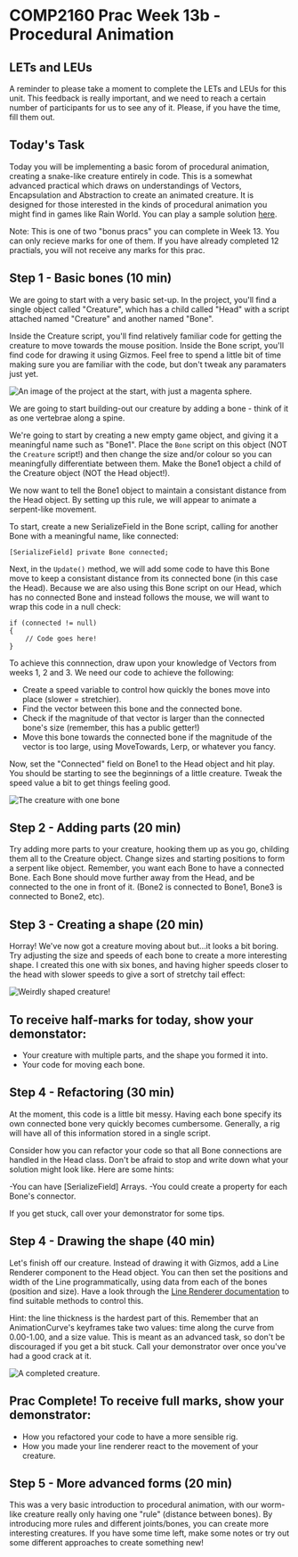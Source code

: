 # COMP2160 Prac Week 13b - Procedural Animation

## LETs and LEUs
A reminder to please take a moment to complete the LETs and LEUs for this unit. This feedback is really important, and we need to reach a certain number of participants for us to see any of it. Please, if you have the time, fill them out.

## Today's Task
Today you will be implementing a basic forom of procedural animation, creating a snake-like creature entirely in code. This is a somewhat advanced practical which draws on understandings of Vectors, Encapsulation and Abstraction to create an animated creature. It is designed for those interested in the kinds of procedural animation you might find in games like Rain World. You can play a sample solution [here](https://uncanny-machines.itch.io/comp2160-prac-week-13b).

Note: This is one of two "bonus pracs" you can complete in Week 13. You can only recieve marks for one of them. If you have already completed 12 practials, you will not receive any marks for this prac.

## Step 1 - Basic bones (10 min)
We are going to start with a very basic set-up. In the project, you'll find a single object called "Creature", which has a child called "Head" with a script attached named "Creature" and another named "Bone".

Inside the Creature script, you'll find relatively familiar code for getting the creature to move towards the mouse position. Inside the Bone script, you'll find code for drawing it using Gizmos. Feel free to spend a little bit of time making sure you are familiar with the code, but don't tweak any paramaters just yet.

![An image of the project at the start, with just a magenta sphere.](images/projectstart.png)

We are going to start building-out our creature by adding a bone - think of it as one vertebrae along a spine. 

We're going to start by creating a new empty game object, and giving it a meaningful name such as "Bone1". Place the `Bone` script on this object (NOT the `Creature` script!) and then change the size and/or colour so you can meaningfully differentiate between them. Make the Bone1 object a child of the Creature object (NOT the Head object!).

We now want to tell the Bone1 object to maintain a consistant distance from the Head object. By setting up this rule, we will appear to animate a serpent-like movement.

To start, create a new SerializeField in the Bone script, calling for another Bone with a meaningful name, like connected:

```
[SerializeField] private Bone connected;
```

Next, in the `Update()` method, we will add some code to have this Bone move to keep a consistant distance from its connected bone (in this case the Head). Because we are also using this Bone script on our Head, which has no connected Bone and instead follows the mouse, we will want to wrap this code in a null check:

```
if (connected != null)
{
    // Code goes here!
}
```

To achieve this connnection, draw upon your knowledge of Vectors from weeks 1, 2 and 3. We need our code to achieve the following:

* Create a speed variable to control how quickly the bones move into place (slower = stretchier).
* Find the vector between this bone and the connected bone.
* Check if the magnitude of that vector is larger than the connected bone's size (remember, this has a public getter!)
* Move this bone towards the connected bone if the magnitude of the vector is too large, using MoveTowards, Lerp, or whatever you fancy.

Now, set the "Connected" field on Bone1 to the Head object and hit play. You should be starting to see the beginnings of a little creature. Tweak the speed value a bit to get things feeling good.

![The creature with one bone](images/onebone.png)

## Step 2 - Adding parts (20 min)
Try adding more parts to your creature, hooking them up as you go, childing them all to the Creature object. Change sizes and starting positions to form a serpent like object. Remember, you want each Bone to have a connected Bone. Each Bone should move further away from the Head, and be connected to the one in front of it. (Bone2 is connected to Bone1, Bone3 is connected to Bone2, etc).

## Step 3 - Creating a shape (20 min)
Horray! We've now got a creature moving about but...it looks a bit boring. Try adjusting the size and speeds of each bone to create a more interesting shape. I created this one with six bones, and having higher speeds closer to the head with slower speeds to give a sort of stretchy tail effect:

![Weirdly shaped creature!](images/manybones.png)

## To receive half-marks for today, show your demonstator:
* Your creature with multiple parts, and the shape you formed it into.
* Your code for moving each bone.

## Step 4 - Refactoring (30 min)
At the moment, this code is a little bit messy. Having each bone specify its own connected bone very quickly becomes cumbersome. Generally, a rig will have all of this information stored in a single script.

Consider how you can refactor your code so that all Bone connections are handled in the Head class. Don't be afraid to stop and write down what your solution might look like. Here are some hints:

-You can have [SerializeField] Arrays.
-You could create a property for each Bone's connector.

If you get stuck, call over your demonstrator for some tips.

## Step 4 - Drawing the shape (40 min)
Let's finish off our creature. Instead of drawing it with Gizmos, add a Line Renderer component to the Head object. You can then set the positions and width of the Line programmatically, using data from each of the bones (position and size). Have a look through the [Line Renderer documentation](https://docs.unity3d.com/2022.3/Documentation/ScriptReference/LineRenderer.html) to find suitable methods to control this.

Hint: the line thickness is the hardest part of this. Remember that an AnimationCurve's keyframes take two values: time along the curve from 0.00-1.00, and a size value. This is meant as an advanced task, so don't be discouraged if you get a bit stuck. Call your demonstrator over once you've had a good crack at it.

![A completed creature.](images/completedcreature.png)

## Prac Complete! To receive full marks, show your demonstrator:
* How you refactored your code to have a more sensible rig.
* How you made your line renderer react to the movement of your creature.

## Step 5 - More advanced forms (20 min)
This was a very basic introduction to procedural animation, with our worm-like creature really only having one "rule" (distance between bones). By introducing more rules and different joints/bones, you can create more interesting creatures. If you have some time left, make some notes or try out some different approaches to create something new!